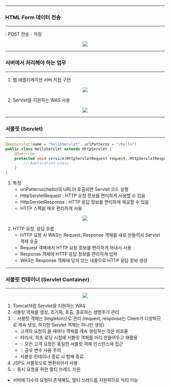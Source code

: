 -----
### HTML Form 데이터 전송
-----
: POST 전송 - 저장
<div align="center">
<img src="https://github.com/sooyounghan/Computer-Science/assets/34672301/bbbbe584-29e1-44b9-a220-fce1f64862e3">
</div>

-----
### 서버에서 처리해야 하는 업무
-----
1. 웹 애플리케이션 서버 직접 구현
<div align="center">
<img src="https://github.com/sooyounghan/Computer-Science/assets/34672301/92c6f510-5b81-40c0-b8dd-22bc1f2272c0">
</div>

2. Servlet을 지원하는 WAS 사용
<div align="center">
<img src="https://github.com/sooyounghan/Computer-Science/assets/34672301/7e3bbdea-d224-4672-b10d-bf6a8111aed4">
</div>

----- 
### 서블릿 (Servlet)
-----
```java
@WebServlet(name = "helloServlet", urlPatterns = "/hello")
public class HelloServlet extends HttpServlet {
    @Override
    protected void service(HttpServletRequest request, HttpServletResponse Response) {
        // Application Logic
    }
}
```
1. 특징
   - urlPatterns(/hello)의 URL이 호출되면 Servlet 코드 실행
   - HttpServletRequest : HTTP 요청 정보를 편리하게 사용할 수 있음
   - HttpServletResponse : HTTP 응답 정보를 편리하게 제공할 수 있음
   - HTTP 스펙을 매우 편리하게 사용

<div align="center">
<img src="https://github.com/sooyounghan/Computer-Science/assets/34672301/d6223563-cd6a-4424-9f7c-2551274d3b27">
</div>

2. HTTP 요청, 응답 흐름
   - HTTP 요청 시 WAS는 Request, Response 객체를 새로 만들어서 Servlet 객체 호출
   - Request 객체에서 HTTP 요청 정보를 편리하게 꺼내서 사용
   - Response 객체에 HTTP 응답 정보를 편리하게 입력
   - WAS는 Response 객체에 담겨 있는 내용으로 HTTP 응답 정보 생성

-----
### 서블릿 컨테이너 (Servlet Container)
-----
<div align="center">
<img src="https://github.com/sooyounghan/Computer-Science/assets/34672301/f7063c4a-7284-4d99-b6fa-e3c1e1521dd3">
</div>

1. Tomcat처럼 Servlet을 지원하는 WAS
2. 서블릿 객체를 생성, 초기화, 호출, 종료하는 생명주기 관리
3. 💡 서블릿 객체는 Singleton으로 관리 (request, response는 Client가 다양하므로 계속 생성, 하지만 Servlet 객체는 하나만 생성)
   - 고객의 요청이 올 때마다 객체를 계속 생성하는 것은 비효율
   - 따라서, 최초 로딩 시점에 서블릿 객체를 미리 만들어두고 재활용
   - 💡 모든 고객 요청은 동일한 서블릿 객체 인스턴스에 접근
   - 💡 공유 변수 사용 주의
   - 서블릿 컨테이너 종료 시 함께 종료
4. JSP도 서블릿으로 변환되어서 사용
5. 💡 동시 요청을 위한 멀티 쓰레드 지원
  - 서버에 다수의 요청이 존재해도, 멀티 쓰레드를 지원하므로 처리 가능
